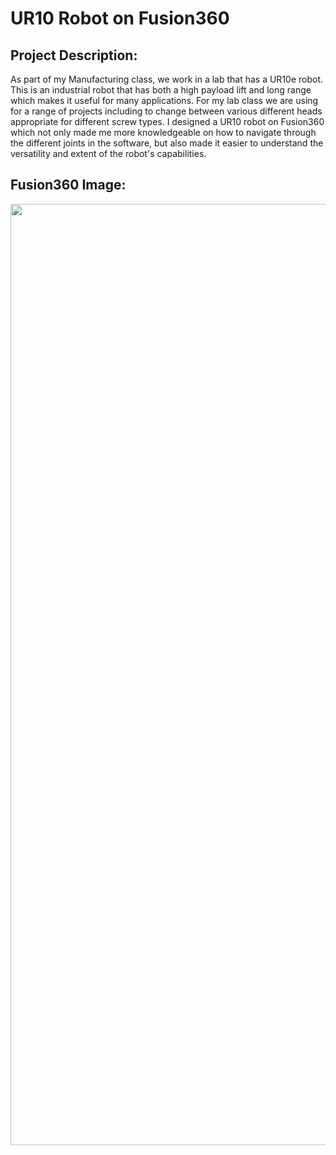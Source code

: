 <h1>UR10 Robot on Fusion360</h1>

<h2>Project Description:</h2>
As part of my Manufacturing class, we work in a lab that has a UR10e robot. This is an industrial robot that has both a high payload lift and long range which makes it useful for many applications. For my lab class we are using for a range of projects including to change between various different heads appropriate for different screw types. 
I designed a UR10 robot on Fusion360 which not only made me more knowledgeable on how to navigate through the different joints in the software, but also made it easier to understand the versatility and extent of the robot's capabilities. 
<br />

<h2>Fusion360 Image: </h2>
<p align="center">
<img width="1506" alt="Screen Shot 2023-02-20 at 22 34 29" src="https://user-images.githubusercontent.com/114104321/220240980-1cad9790-d0e1-4ba5-a757-6b01236d3b93.png">
</br>
